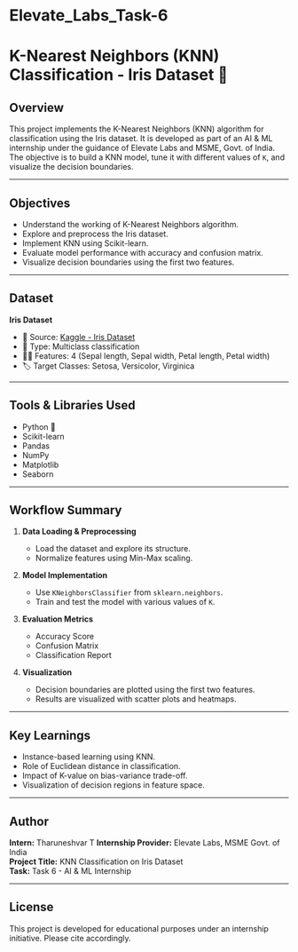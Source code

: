 # Elevate_Labs_Task-6

# K-Nearest Neighbors (KNN) Classification - Iris Dataset 🌸

## Overview
This project implements the K-Nearest Neighbors (KNN) algorithm for classification using the Iris dataset. It is developed as part of an AI & ML internship under the guidance of Elevate Labs and MSME, Govt. of India. The objective is to build a KNN model, tune it with different values of `K`, and visualize the decision boundaries.

---

## Objectives
- Understand the working of K-Nearest Neighbors algorithm.
- Explore and preprocess the Iris dataset.
- Implement KNN using Scikit-learn.
- Evaluate model performance with accuracy and confusion matrix.
- Visualize decision boundaries using the first two features.

---

## Dataset
**Iris Dataset**  
- 📍 Source: [Kaggle - Iris Dataset](https://www.kaggle.com/datasets/uciml/iris)
- 🎯 Type: Multiclass classification  
- 👩‍🔬 Features: 4 (Sepal length, Sepal width, Petal length, Petal width)  
- 🏷️ Target Classes: Setosa, Versicolor, Virginica  

---

## Tools & Libraries Used
- Python 🐍  
- Scikit-learn  
- Pandas  
- NumPy  
- Matplotlib  
- Seaborn  

---

## Workflow Summary

1. **Data Loading & Preprocessing**
   - Load the dataset and explore its structure.
   - Normalize features using Min-Max scaling.

2. **Model Implementation**
   - Use `KNeighborsClassifier` from `sklearn.neighbors`.
   - Train and test the model with various values of `K`.

3. **Evaluation Metrics**
   - Accuracy Score
   - Confusion Matrix
   - Classification Report

4. **Visualization**
   - Decision boundaries are plotted using the first two features.
   - Results are visualized with scatter plots and heatmaps.

---

## Key Learnings
- Instance-based learning using KNN.
- Role of Euclidean distance in classification.
- Impact of K-value on bias-variance trade-off.
- Visualization of decision regions in feature space.

---

## Author
**Intern:** Tharuneshvar T 
**Internship Provider:** Elevate Labs, MSME Govt. of India  
**Project Title:** KNN Classification on Iris Dataset  
**Task:** Task 6 - AI & ML Internship

---

## License
This project is developed for educational purposes under an internship initiative. Please cite accordingly.

